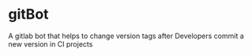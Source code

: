 # gitBot
A gitlab bot that helps to change version tags after Developers commit a new  version in CI projects
